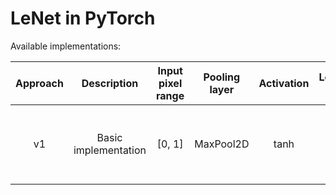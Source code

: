 # LeNet in PyTorch

Available implementations:

| Approach | Description    | Input<br/>pixel<br/>range | Pooling<br/>layer | Activation | Learning<br/>rate | Notebook |
|:--------:|:--------------:|:-------------------------:|:-----------------:|:----------:|:-----------------:|:--------:|
| v1 | Basic implementation | [0, 1] | MaxPool2D | tanh | 0.001 | [![View on GitHub][github-badge]][github-pytorch-v1] [![Open In Colab][colab-badge]][colab-pytorch-v1] [![Open in Binder][binder-badge]][binder-pytorch-v1] |

[github-badge]: https://img.shields.io/badge/View-on%20GitHub-blue?logo=GitHub
[colab-badge]: https://colab.research.google.com/assets/colab-badge.svg
[binder-badge]: https://static.mybinder.org/badge_logo.svg

[github-pytorch-v1]: LeNet_PyTorch_v1.ipynb
[colab-pytorch-v1]: https://colab.research.google.com/github/mbrukman/reimplementing-ml-papers/blob/main/lenet/pytorch/LeNet_PyTorch_v1.ipynb
[binder-pytorch-v1]: https://mybinder.org/v2/gh/mbrukman/reimplementing-ml-papers/main?filepath=lenet/pytorch/LeNet_PyTorch_v1.ipynb
